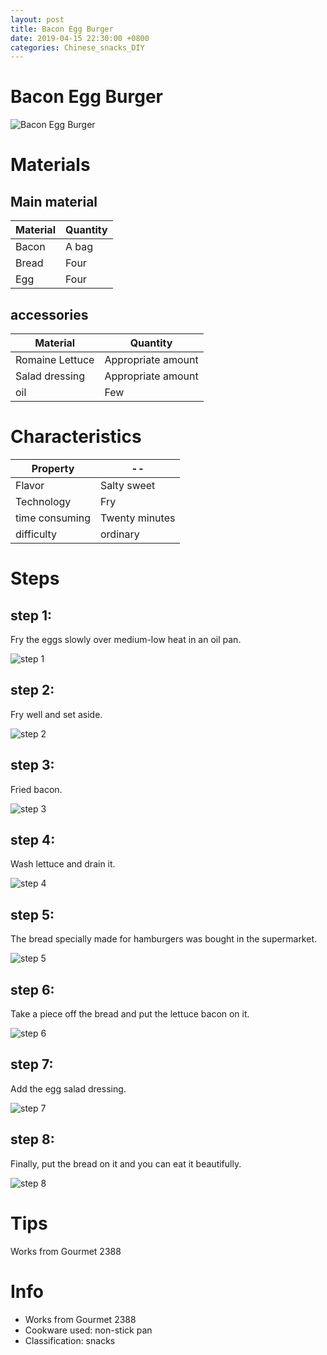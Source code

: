 ```yaml
---
layout: post
title: Bacon Egg Burger
date: 2019-04-15 22:30:00 +0800
categories: Chinese_snacks_DIY
---
```


# Bacon Egg Burger

![Bacon Egg Burger]({{site.baseurl}}/img/414040/414040.jpg)

# Materials


## Main material

Material|Quantity
--|--
Bacon|A bag
Bread|Four
Egg|Four

## accessories

Material|Quantity
--|--
Romaine Lettuce|Appropriate amount
Salad dressing|Appropriate amount
oil|Few

# Characteristics

Property|--
--|--
Flavor|Salty sweet
Technology|Fry
time consuming|Twenty minutes
difficulty|ordinary

# Steps

## step 1:

Fry the eggs slowly over medium-low heat in an oil pan.

![step 1]({{site.baseurl}}/img/414040/1.jpg)

## step 2:

Fry well and set aside.

![step 2]({{site.baseurl}}/img/414040/2.jpg)

## step 3:

Fried bacon.

![step 3]({{site.baseurl}}/img/414040/3.jpg)

## step 4:

Wash lettuce and drain it.

![step 4]({{site.baseurl}}/img/414040/4.jpg)

## step 5:

The bread specially made for hamburgers was bought in the supermarket.

![step 5]({{site.baseurl}}/img/414040/5.jpg)

## step 6:

Take a piece off the bread and put the lettuce bacon on it.

![step 6]({{site.baseurl}}/img/414040/6.jpg)

## step 7:

Add the egg salad dressing.

![step 7]({{site.baseurl}}/img/414040/7.jpg)

## step 8:

Finally, put the bread on it and you can eat it beautifully.

![step 8]({{site.baseurl}}/img/414040/8.jpg)

# Tips

Works from Gourmet 2388

# Info

- Works from Gourmet 2388
- Cookware used: non-stick pan
- Classification: snacks